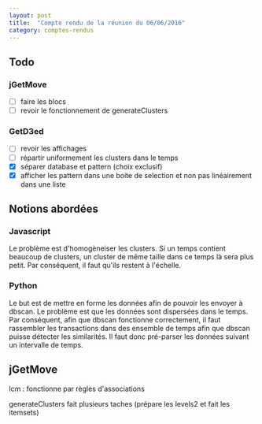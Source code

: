 ```yaml
---
layout: post
title:  "Compte rendu de la réunion du 06/06/2016"
category: comptes-rendus
---
```


## Todo

### jGetMove
- [ ] faire les blocs
- [ ] revoir le fonctionnement de generateClusters

### GetD3ed
- [ ] revoir les affichages
- [ ] répartir uniformement les clusters dans le temps
- [x] séparer database et pattern (choix exclusif)
- [x] afficher les pattern dans une boite de selection et non pas linéairement dans une liste

## Notions abordées

### Javascript

Le problème est d'homogèneiser les clusters. Si un temps contient beaucoup de clusters, un cluster de même taille dans ce temps là sera plus petit. Par conséquent, il faut qu'ils restent à l'échelle.

### Python

Le but est de mettre en forme les données afin de pouvoir les envoyer à dbscan. Le problème est que les données sont dispersées dans le temps. Par conséquent, afin que dbscan fonctionne correctement, il faut rassembler les transactions dans des ensemble de temps afin que dbscan puisse détecter les similarités.
Il faut donc pré-parser les données suivant un intervalle de temps.

## jGetMove

lcm
: fonctionne par règles d'associations

generateClusters fait plusieurs taches (prépare les levels2 et fait les itemsets)
